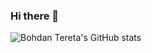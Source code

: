 ### Hi there 👋

<!--
**Bohdan-Tereta/Bohdan-Tereta** is a ✨ _special_ ✨ repository because its `README.md` (this file) appears on your GitHub profile.

Here are some ideas to get you started:

- 🔭 I’m currently working on ...
- 🌱 I’m currently learning ...
- 👯 I’m looking to collaborate on ...
- 🤔 I’m looking for help with ...
- 💬 Ask me about ...
- 📫 How to reach me: ...
- 😄 Pronouns: ...
- ⚡ Fun fact: ...
-->

![Bohdan Tereta's GitHub stats](https://github-readme-stats.vercel.app/api?username=bohdan-tereta&theme=dark&show_icons=true)
